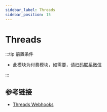 ```yaml
---
sidebar_label: Threads
sidebar_position: 15
---
```


# Threads

:::tip 前置条件

- 此模块为付费模块，如需要，请[扫码联系微信](/img/wechat.png)

:::

## 参考链接

- [Threads Webhooks](https://developers.facebook.com/docs/threads/webhooks)
